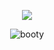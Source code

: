 <div align="center">
 
 ![](https://komarev.com/ghpvc/?username=dpdfreak&abbreviated=true&label=STALKERS&color=31100B)
 
<picture>
 <img alt=booty src=https://i.postimg.cc/ZqMB6KtV/boothill-banner.png>
</picture>
</div>
